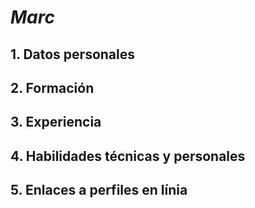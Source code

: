 # **_Marc_**

## **1. Datos personales**
## **2. Formación**
## **3. Experiencia**
## **4. Habilidades técnicas y personales**
## **5. Enlaces a perfiles en línia**